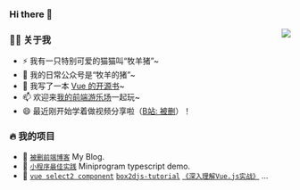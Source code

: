 ### Hi there 👋

<!--
**SquirrelYe/SquirrelYe** is a ✨ _special_ ✨ repository because its `README.md` (this file) appears on your GitHub profile.

Here are some ideas to get you started:

- 🔭 I’m currently working on ...
- 🌱 I’m currently learning ...
- 👯 I’m looking to collaborate on ...
- 🤔 I’m looking for help with ...
- 💬 Ask me about ...
- 📫 How to reach me: ...
- 😄 Pronouns: ...
- ⚡ Fun fact: ...
-->
<img align="right" src="https://github-readme-stats.vercel.app/api?username=godbasin&show_icons=true&count_private=true&hide_border=true&cache_seconds=1900"/>

### 👨‍🚒 关于我

- ⚡ 我有一只特别可爱的猫猫叫“牧羊猪”~
- 🤔 我的日常公众号是“牧羊的猪”~
- 💬 我写了一本 [Vue 的开源书](https://godbasin.github.io/vue-ebook/)~
- 📫 欢迎来[我的前端游乐场](https://godbasin.github.io/front-end-playground/)一起玩~
- 😄 最近刚开始学着做视频分享啦（[B站: 被删](https://space.bilibili.com/42233366)）！

### 🔥 我的项目

- 🔰 [`被删前端博客`](https://github.com/godbasin/godbasin.github.io) My Blog.
- 🌱 [`小程序最佳实践`](https://github.com/godbasin/wxapp-typescript-demo) Miniprogram typescript demo.
- 📃 [`vue select2 component`](https://github.com/godbasin/vue-select2) [`box2djs-tutorial`](https://github.com/godbasin/box2djs-tutorial) [`《深入理解Vue.js实战》`](https://github.com/godbasin/vue-ebook)  ...
